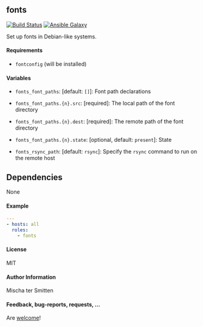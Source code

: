 ## fonts

[![Build Status](https://travis-ci.org/Oefenweb/ansible-fonts.svg?branch=master)](https://travis-ci.org/Oefenweb/ansible-fonts)
[![Ansible Galaxy](http://img.shields.io/badge/ansible--galaxy-fonts-blue.svg)](https://galaxy.ansible.com/Oefenweb/fonts)

Set up fonts in Debian-like systems.

#### Requirements

* `fontconfig` (will be installed)

#### Variables

* `fonts_font_paths`: [default: `[]`]: Font path declarations
* `fonts_font_paths.{n}.src`: [required]: The local path of the font directory
* `fonts_font_paths.{n}.dest`: [required]: The remote path of the font directory
* `fonts_font_paths.{n}.state`: [optional, default: `present`]: State

* `fonts_rsync_path`: [default: `rsync`]: Specify the `rsync` command to run on the remote host

## Dependencies

None

#### Example

```yaml
---
- hosts: all
  roles:
    - fonts
```

#### License

MIT

#### Author Information

Mischa ter Smitten

#### Feedback, bug-reports, requests, ...

Are [welcome](https://github.com/Oefenweb/ansible-fonts/issues)!
